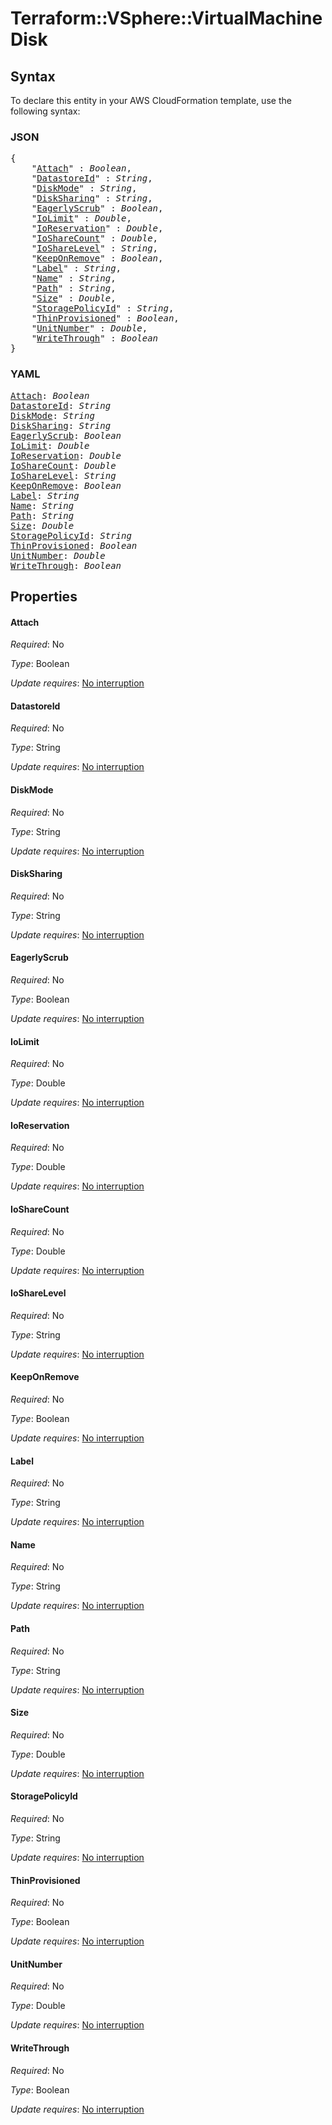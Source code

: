 # Terraform::VSphere::VirtualMachine Disk

## Syntax

To declare this entity in your AWS CloudFormation template, use the following syntax:

### JSON

<pre>
{
    "<a href="#attach" title="Attach">Attach</a>" : <i>Boolean</i>,
    "<a href="#datastoreid" title="DatastoreId">DatastoreId</a>" : <i>String</i>,
    "<a href="#diskmode" title="DiskMode">DiskMode</a>" : <i>String</i>,
    "<a href="#disksharing" title="DiskSharing">DiskSharing</a>" : <i>String</i>,
    "<a href="#eagerlyscrub" title="EagerlyScrub">EagerlyScrub</a>" : <i>Boolean</i>,
    "<a href="#iolimit" title="IoLimit">IoLimit</a>" : <i>Double</i>,
    "<a href="#ioreservation" title="IoReservation">IoReservation</a>" : <i>Double</i>,
    "<a href="#iosharecount" title="IoShareCount">IoShareCount</a>" : <i>Double</i>,
    "<a href="#iosharelevel" title="IoShareLevel">IoShareLevel</a>" : <i>String</i>,
    "<a href="#keeponremove" title="KeepOnRemove">KeepOnRemove</a>" : <i>Boolean</i>,
    "<a href="#label" title="Label">Label</a>" : <i>String</i>,
    "<a href="#name" title="Name">Name</a>" : <i>String</i>,
    "<a href="#path" title="Path">Path</a>" : <i>String</i>,
    "<a href="#size" title="Size">Size</a>" : <i>Double</i>,
    "<a href="#storagepolicyid" title="StoragePolicyId">StoragePolicyId</a>" : <i>String</i>,
    "<a href="#thinprovisioned" title="ThinProvisioned">ThinProvisioned</a>" : <i>Boolean</i>,
    "<a href="#unitnumber" title="UnitNumber">UnitNumber</a>" : <i>Double</i>,
    "<a href="#writethrough" title="WriteThrough">WriteThrough</a>" : <i>Boolean</i>
}
</pre>

### YAML

<pre>
<a href="#attach" title="Attach">Attach</a>: <i>Boolean</i>
<a href="#datastoreid" title="DatastoreId">DatastoreId</a>: <i>String</i>
<a href="#diskmode" title="DiskMode">DiskMode</a>: <i>String</i>
<a href="#disksharing" title="DiskSharing">DiskSharing</a>: <i>String</i>
<a href="#eagerlyscrub" title="EagerlyScrub">EagerlyScrub</a>: <i>Boolean</i>
<a href="#iolimit" title="IoLimit">IoLimit</a>: <i>Double</i>
<a href="#ioreservation" title="IoReservation">IoReservation</a>: <i>Double</i>
<a href="#iosharecount" title="IoShareCount">IoShareCount</a>: <i>Double</i>
<a href="#iosharelevel" title="IoShareLevel">IoShareLevel</a>: <i>String</i>
<a href="#keeponremove" title="KeepOnRemove">KeepOnRemove</a>: <i>Boolean</i>
<a href="#label" title="Label">Label</a>: <i>String</i>
<a href="#name" title="Name">Name</a>: <i>String</i>
<a href="#path" title="Path">Path</a>: <i>String</i>
<a href="#size" title="Size">Size</a>: <i>Double</i>
<a href="#storagepolicyid" title="StoragePolicyId">StoragePolicyId</a>: <i>String</i>
<a href="#thinprovisioned" title="ThinProvisioned">ThinProvisioned</a>: <i>Boolean</i>
<a href="#unitnumber" title="UnitNumber">UnitNumber</a>: <i>Double</i>
<a href="#writethrough" title="WriteThrough">WriteThrough</a>: <i>Boolean</i>
</pre>

## Properties

#### Attach

_Required_: No

_Type_: Boolean

_Update requires_: [No interruption](https://docs.aws.amazon.com/AWSCloudFormation/latest/UserGuide/using-cfn-updating-stacks-update-behaviors.html#update-no-interrupt)

#### DatastoreId

_Required_: No

_Type_: String

_Update requires_: [No interruption](https://docs.aws.amazon.com/AWSCloudFormation/latest/UserGuide/using-cfn-updating-stacks-update-behaviors.html#update-no-interrupt)

#### DiskMode

_Required_: No

_Type_: String

_Update requires_: [No interruption](https://docs.aws.amazon.com/AWSCloudFormation/latest/UserGuide/using-cfn-updating-stacks-update-behaviors.html#update-no-interrupt)

#### DiskSharing

_Required_: No

_Type_: String

_Update requires_: [No interruption](https://docs.aws.amazon.com/AWSCloudFormation/latest/UserGuide/using-cfn-updating-stacks-update-behaviors.html#update-no-interrupt)

#### EagerlyScrub

_Required_: No

_Type_: Boolean

_Update requires_: [No interruption](https://docs.aws.amazon.com/AWSCloudFormation/latest/UserGuide/using-cfn-updating-stacks-update-behaviors.html#update-no-interrupt)

#### IoLimit

_Required_: No

_Type_: Double

_Update requires_: [No interruption](https://docs.aws.amazon.com/AWSCloudFormation/latest/UserGuide/using-cfn-updating-stacks-update-behaviors.html#update-no-interrupt)

#### IoReservation

_Required_: No

_Type_: Double

_Update requires_: [No interruption](https://docs.aws.amazon.com/AWSCloudFormation/latest/UserGuide/using-cfn-updating-stacks-update-behaviors.html#update-no-interrupt)

#### IoShareCount

_Required_: No

_Type_: Double

_Update requires_: [No interruption](https://docs.aws.amazon.com/AWSCloudFormation/latest/UserGuide/using-cfn-updating-stacks-update-behaviors.html#update-no-interrupt)

#### IoShareLevel

_Required_: No

_Type_: String

_Update requires_: [No interruption](https://docs.aws.amazon.com/AWSCloudFormation/latest/UserGuide/using-cfn-updating-stacks-update-behaviors.html#update-no-interrupt)

#### KeepOnRemove

_Required_: No

_Type_: Boolean

_Update requires_: [No interruption](https://docs.aws.amazon.com/AWSCloudFormation/latest/UserGuide/using-cfn-updating-stacks-update-behaviors.html#update-no-interrupt)

#### Label

_Required_: No

_Type_: String

_Update requires_: [No interruption](https://docs.aws.amazon.com/AWSCloudFormation/latest/UserGuide/using-cfn-updating-stacks-update-behaviors.html#update-no-interrupt)

#### Name

_Required_: No

_Type_: String

_Update requires_: [No interruption](https://docs.aws.amazon.com/AWSCloudFormation/latest/UserGuide/using-cfn-updating-stacks-update-behaviors.html#update-no-interrupt)

#### Path

_Required_: No

_Type_: String

_Update requires_: [No interruption](https://docs.aws.amazon.com/AWSCloudFormation/latest/UserGuide/using-cfn-updating-stacks-update-behaviors.html#update-no-interrupt)

#### Size

_Required_: No

_Type_: Double

_Update requires_: [No interruption](https://docs.aws.amazon.com/AWSCloudFormation/latest/UserGuide/using-cfn-updating-stacks-update-behaviors.html#update-no-interrupt)

#### StoragePolicyId

_Required_: No

_Type_: String

_Update requires_: [No interruption](https://docs.aws.amazon.com/AWSCloudFormation/latest/UserGuide/using-cfn-updating-stacks-update-behaviors.html#update-no-interrupt)

#### ThinProvisioned

_Required_: No

_Type_: Boolean

_Update requires_: [No interruption](https://docs.aws.amazon.com/AWSCloudFormation/latest/UserGuide/using-cfn-updating-stacks-update-behaviors.html#update-no-interrupt)

#### UnitNumber

_Required_: No

_Type_: Double

_Update requires_: [No interruption](https://docs.aws.amazon.com/AWSCloudFormation/latest/UserGuide/using-cfn-updating-stacks-update-behaviors.html#update-no-interrupt)

#### WriteThrough

_Required_: No

_Type_: Boolean

_Update requires_: [No interruption](https://docs.aws.amazon.com/AWSCloudFormation/latest/UserGuide/using-cfn-updating-stacks-update-behaviors.html#update-no-interrupt)

